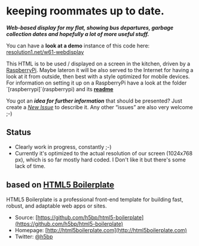 # keeping roommates up to date.

***Web-based display for my flat, showing bus departures, garbage collection dates and hopefully a lot of more useful stuff.***

You can have a **look at a demo** instance of this code here: [resolution1.net/w61-webdisplay](http://resolution1.net/w61-webdisplay)

This HTML is to be used / displayed on a screen in the kitchen, driven by a [RaspberryPi](http://www.raspberrypi.org/). Maybe lateron it will be also served to the Internet for having a look at it from outside, then best with a style optimized for mobile devices.
For information on setting it up on a RaspberryPi have a look at the folder ´[raspberrypi]`(raspberrypi) and its **[readme](raspberrypi/README.md)**

You got an ***idea for further information*** that should be presented? Just create a *[New Issue](https://github.com/semaphor/w61-webdisplay/issues)* to describe it. Any other “issues” are also very welcome ;-)


## Status

* Clearly work in progress, constantly ;-)
* Currently it's optimized to the actual resolution of our screen (1024x768 px), which is so far mostly hard coded. I Don't like it but there's some lack of time.


## based on [HTML5 Boilerplate](http://html5boilerplate.com)

HTML5 Boilerplate is a professional front-end template for building fast, robust, and adaptable web apps or sites.

* Source: [https://github.com/h5bp/html5-boilerplate](https://github.com/h5bp/html5-boilerplate)
* Homepage: [http://html5boilerplate.com](http://html5boilerplate.com)
* Twitter: [@h5bp](http://twitter.com/h5bp)
